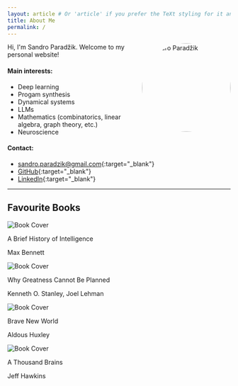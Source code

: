 ```yaml
---
layout: article # Or 'article' if you prefer the TeXt styling for it and it fits
title: About Me
permalink: /
---
```


<!-- Add this image block -->
<img src="/assets/images/sandro.jpg" alt="Sandro Paradžik" style="float: right; margin: 0 0 1em 1em; width: 200px; border-radius: 50%;"> 
<!-- Adjust width, border-radius, and margins as needed -->
<!-- For float: left, use margin: 0 1em 1em 0; -->

Hi, I'm Sandro Paradžik. Welcome to my personal website!

#### Main interests:

* Deep learning
* Progam synthesis
* Dynamical systems
* LLMs
* Mathematics (combinatorics, linear algebra, graph theory, etc.)
* Neuroscience

#### Contact:

*   [sandro.paradzik@gmail.com](mailto:sandro.paradzik@gmail.com){:target="_blank"}
*   [GitHub](https://github.com/sandropa){:target="_blank"}
*   [LinkedIn](https://www.linkedin.com/in/sandropa/){:target="_blank"}

---

## Favourite Books

<div class="book-cards-container">
  <div class="book-card">
    <img src="/assets/images/book_a_brief_history_of_intelligence.png" alt="Book Cover">
    <div class="book-info">
      <p class="book-title">A Brief History of Intelligence</p>
      <p class="book-author">Max Bennett</p>
    </div>
  </div>
  <div class="book-card">
    <img src="/assets/images/book_why_greatness_cannot_be_planned.png" alt="Book Cover">
    <div class="book-info">
      <p class="book-title">Why Greatness Cannot Be Planned</p>
      <p class="book-author">Kenneth O. Stanley, Joel Lehman</p>
    </div>
  </div>
  <div class="book-card">
    <img src="/assets/images/book_brave_new_world.png" alt="Book Cover">
    <div class="book-info">
      <p class="book-title">Brave New World</p>
      <p class="book-author">Aldous Huxley</p>
    </div>
  </div>
  <div class="book-card">
    <img src="/assets/images/book_a_thousand_brains.png" alt="Book Cover">
    <div class="book-info">
      <p class="book-title">A Thousand Brains</p>
      <p class="book-author">Jeff Hawkins</p>
    </div>
  </div>
</div>


